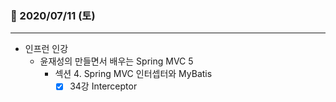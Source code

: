 ### 📖 2020/07/11 (토)

---

- 인프런 인강
  - 윤재성의 만들면서 배우는 Spring MVC 5
    - 섹션 4. Spring MVC 인터셉터와 MyBatis
      - [x] 34강 Interceptor
